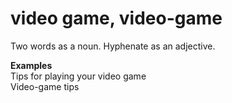 # video game, video-game

Two words as a noun. Hyphenate as an adjective.

**Examples**  
Tips for playing your video game   
Video-game tips
